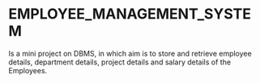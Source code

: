 # EMPLOYEE_MANAGEMENT_SYSTEM
Is a mini project on DBMS, in which aim is to store and retrieve employee details, department details, project details and salary details of the Employees.
